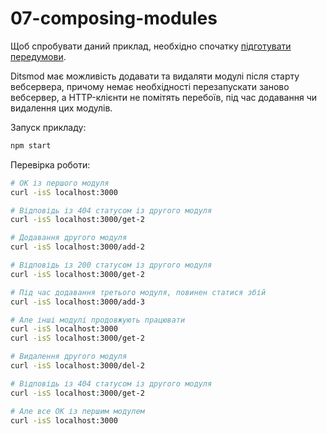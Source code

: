 # 07-composing-modules

Щоб спробувати даний приклад, необхідно спочатку [підготувати передумови](./prerequisite).

Ditsmod має можливість додавати та видаляти модулі після старту вебсервера, причому немає необхідності перезапускати заново вебсервер, а HTTP-клієнти не помітять перебоїв, під час додавання чи видалення цих модулів.

Запуск прикладу:

```bash
npm start
```

Перевірка роботи:

```bash
# OK із першого модуля
curl -isS localhost:3000

# Відповідь із 404 статусом із другого модуля
curl -isS localhost:3000/get-2

# Додавання другого модуля
curl -isS localhost:3000/add-2

# Відповідь із 200 статусом із другого модуля
curl -isS localhost:3000/get-2

# Під час додавання третього модуля, повинен статися збій
curl -isS localhost:3000/add-3

# Але інші модулі продовжують працювати
curl -isS localhost:3000
curl -isS localhost:3000/get-2

# Видалення другого модуля
curl -isS localhost:3000/del-2

# Відповідь із 404 статусом із другого модуля
curl -isS localhost:3000/get-2

# Але все OK із першим модулем
curl -isS localhost:3000
```
